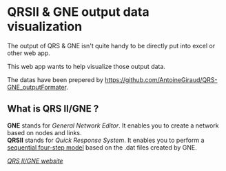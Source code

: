 # QRSII & GNE output data visualization

The output of QRS & GNE isn't quite handy to be directly put into excel or other web app.

This web app wants to help visualize those output data.

The datas have been prepered by https://github.com/AntoineGiraud/QRS-GNE_outputFormater.

## What is QRS II/GNE ?

**GNE** stands for *General Network Editor*. It enables you to create a network based on nodes and links.  
**QRSII** stands for *Quick Response System*. It enables you to perform a [sequential four-step model](https://en.wikipedia.org/wiki/Transportation_forecasting#Four-step_models) based on the .dat files created by GNE.

*[QRS II/GNE website](http://www.ajhassoc.com/intro.htm)*
